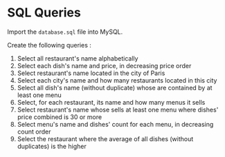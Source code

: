 # SQL Queries

Import the `database.sql` file into MySQL.

Create the following queries : 

1. Select all restaurant's name alphabetically 
2. Select each dish's name and price, in decreasing price order
3. Select restaurant's name located in the city of Paris
4. Select each city's name and how many restaurants located in this city
5. Select all dish's name (without duplicate) whose are contained by at least one menu
6. Select, for each restaurant, its name and how many menus it sells
7. Select restaurant's name whose sells at least one menu where dishes' price combined is 30 or more
8. Select menu's name and dishes' count for each menu, in decreasing count order
9. Select the restaurant where the average of all dishes (without duplicates) is the higher
